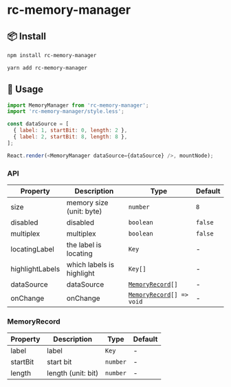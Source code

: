 # rc-memory-manager

## 📦 Install

```bash
npm install rc-memory-manager
```

```bash
yarn add rc-memory-manager
```

## 🔨 Usage

```js
import MemoryManager from 'rc-memory-manager';
import 'rc-memory-manager/style.less';

const dataSource = [
  { label: 1, startBit: 0, length: 2 },
  { label: 2, startBit: 8, length: 8 },
];

React.render(<MemoryManager dataSource={dataSource} />, mountNode);
```

### API

| Property | Description | Type | Default |
| --- | --- | --- | --- |
| size | memory size (unit: byte) | `number` | `8` |
| disabled | disabled | `boolean` | `false` |
| multiplex | multiplex | `boolean` | `false` |
| locatingLabel | the label is locating | `Key` | - |
| highlightLabels | which labels is highlight | `Key[]` | - |
| dataSource | dataSource | [`MemoryRecord`](#MemoryRecord)`[]` | - |
| onChange | onChange | [`MemoryRecord`](#MemoryRecord)`[] => void` | - |

### MemoryRecord

| Property | Description        | Type     | Default |
| -------- | ------------------ | -------- | ------- |
| label    | label              | `Key`    | -       |
| startBit | start bit          | `number` | -       |
| length   | length (unit: bit) | `number` | -       |
